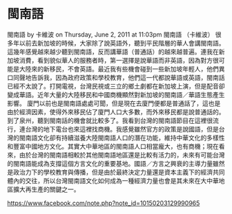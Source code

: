 # 閩南語

閩南語
by 卡維波 on Thursday, June 2, 2011 at 11:03pm
閩南語  （卡維波）
很多年以前去新加坡的時候，大家除了說英語外，聽到平民階層的華人會講閩南語。這幾年感覺越來越少聽到閩南語，反而講華語（普通話）的越來越普遍。連我在新加坡消費，看到貌似華人的服務者時，第一選擇是說華語而非英語，因為對方很可能是大陸來的新移民，不會英語。最近我有些機會碰到一些新加坡年輕人，他們異口同聲地告訴我，因為政府政策和學校教育，他們這一代都說華語或英語，閩南話已經不太說了。打開電視，台灣民視或三立的鄉土劇都在新加坡上演，但是配音卻變成華語。近年大量的大陸移民和中國商機顯然對新加坡的閩南語／華語生態產生影響。
廈門以前也是閩南語處處可聞，但是現在去廈門便都是普通話了，這也是由於經濟因素，使得外來移民佔了廈門人口大多數，而外來移民都是說普通話的。到了泉州，聽到閩南話的機會就比較多了。我看到台灣的閩南語節目在這裡很流行，連台灣的地下電台也來這裡找商機。我感覺雖然官方的政策是說國語，但是台灣的閩南語文化卻有持續滋養大陸閩南語人口的潛在功能，維持中華文化的多樣性和豐富中國地方文化。其實大中華地區的閩南語人口相當龐大，也有商機；現在看來，由於台灣的閩南語相較於其他閩南語地區還是比較有活力的，未來有可能台灣的閩南語能成為支撐這個方言文化的重要基地。國語／方言之興衰的主導力量雖然是政治力下的學校教育與傳播，但是由於最終決定力量還是資本主義下的經濟共同體內的交往，所以台灣閩南語文化如何成為一種經濟力量也會是其未來在大中華地區擴大再生產的關鍵之一。

https://www.facebook.com/note.php?note_id=10150203129990965

